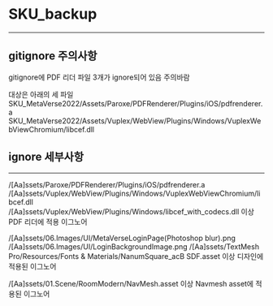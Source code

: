 # SKU_backup

<hr>

## gitignore 주의사항

gitignore에 PDF 리더 파일 3개가 ignore되어 있음 주의바람

대상은 아래의 세 파일
SKU_MetaVerse2022/Assets/Paroxe/PDFRenderer/Plugins/iOS/pdfrenderer.a
SKU_MetaVerse2022/Assets/Vuplex/WebView/Plugins/Windows/VuplexWebViewChromium/libcef.dll

## ignore 세부사항
<hr>

/[Aa]ssets/Paroxe/PDFRenderer/Plugins/iOS/pdfrenderer.a
/[Aa]ssets/Vuplex/WebView/Plugins/Windows/VuplexWebViewChromium/libcef.dll
/[Aa]ssets/Vuplex/WebView/Plugins/Windows/libcef_with_codecs.dll
이상 PDF 리더에 적용 이그노어

/[Aa]ssets/06.Images/UI/MetaVerseLoginPage(Photoshop blur).png
/[Aa]ssets/06.Images/UI/LoginBackgroundImage.png
/[Aa]ssets/TextMesh Pro/Resources/Fonts & Materials/NanumSquare_acB SDF.asset
이상 디자인에 적용된 이그노어

/[Aa]ssets/01.Scene/RoomModern/NavMesh.asset
이상 Navmesh asset에 적용된 이그노어
